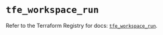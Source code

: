# `tfe_workspace_run`

Refer to the Terraform Registry for docs: [`tfe_workspace_run`](https://registry.terraform.io/providers/hashicorp/tfe/0.67.1/docs/resources/workspace_run).

